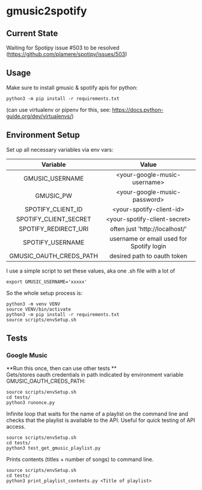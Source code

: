 # gmusic2spotify

## Current State
Waiting for Spotipy issue #503 to be resolved (https://github.com/plamere/spotipy/issues/503)

## Usage
Make sure to install gmusic & spotify apis for python:
```
python3 -m pip install -r requirements.txt
```
(can use virtualenv or pipenv for this, see:
 https://docs.python-guide.org/dev/virtualenvs/)


## Environment Setup
Set up all necessary variables via env vars:

|        Variable          |                   Value                  |
|:------------------------:|:----------------------------------------:|
| GMUSIC_USERNAME          | \<your-google-music-username\>           |
| GMUSIC_PW                | \<your-google-music-password\>           |
| SPOTIFY_CLIENT_ID        | \<your-spotify-client-id\>               |
| SPOTIFY_CLIENT_SECRET    | \<your-spotify-client-secret\>           |
| SPOTIFY_REDIRECT_URI     | often just 'http://localhost/'           |
| SPOTIFY_USERNAME         | username or email used for Spotify login |
| GMUSIC_OAUTH_CREDS_PATH  | desired path to oauth token              |

I use a simple script to set these values, aka one .sh file with a lot of
 ```
 export GMUSIC_USERNAME='xxxxx'
```
So the whole setup process is:
```
python3 -m venv VENV
source VENV/bin/activate
python3 -m pip install -r requirements.txt
source scripts/envSetup.sh
```

## Tests
### Google Music
**Run this once, then can use other tests **<br/>
Gets/stores oauth credentials in path indicated by environment variable 
GMUSIC_OAUTH_CREDS_PATH:
```
source scripts/envSetup.sh
cd tests/
python3 runonce.py
```

Infinite loop that waits for the name of a playlist on the command line and
checks that the playlist is available to the API. Useful for quick testing of
API access.
```
source scripts/envSetup.sh
cd tests/
python3 test_get_gmusic_playlist.py
```

Prints contents (titles + number of songs) to command line.
```
source scripts/envSetup.sh
cd tests/
python3 print_playlist_contents.py <Title of playlist>
```